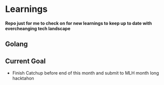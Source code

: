 # Learnings

#### Repo just for me to check on for new learnings to keep up to date with evercheanging tech landscape

## Golang



## Current Goal

* Finish Catchup before end of this month and submit to MLH month long hacktahon
